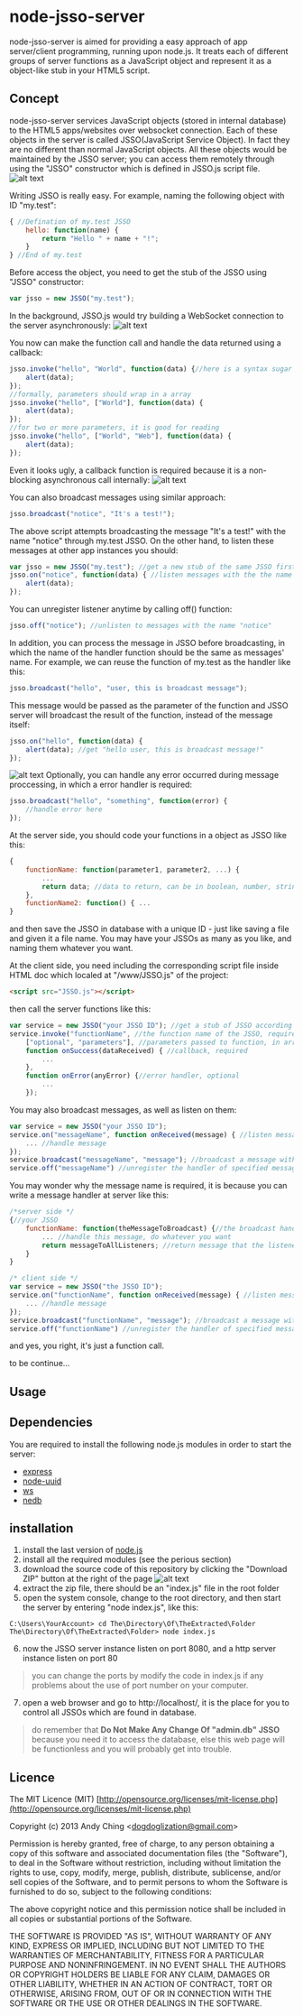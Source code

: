 # node-jsso-server

node-jsso-server is aimed for providing a easy approach of app server/client programming, running upon node.js. 
It treats each of different groups of server functions as a JavaScript object and represent it as a object-like stub in your HTML5 script.

## Concept
node-jsso-server services JavaScript objects (stored in internal database) to the HTML5 apps/websites over websocket connection. 
Each of these objects in the server is called JSSO(JavaScript Service Object). In fact they are no different than normal JavaScript objects.
All these objects would be maintained by the JSSO server; you can access them remotely through using the "JSSO" constructor which is defined in JSSO.js script file.
![alt text](https://raw.github.com/dogdoglization/node-jsso-server/master/readme_resource/architecture_on_web.png "Web view of JSSO server")


Writing JSSO is really easy. For example, naming the following object with ID "my.test":
```JavaScript
{ //Defination of my.test JSSO
	hello: function(name) {
		return "Hello " + name + "!";
	}
} //End of my.test
```

Before access the object, you need to get the stub of the JSSO using "JSSO" constructor:
```JavaScript
var jsso = new JSSO("my.test");
```
In the background, JSSO.js would try building a WebSocket connection to the server asynchronously:
![alt text](https://raw.github.com/dogdoglization/node-jsso-server/master/readme_resource/how_to_get_stub.png "How to get a JSSO stub")

You now can make the function call and handle the data returned using a callback:
```JavaScript
jsso.invoke("hello", "World", function(data) {//here is a syntax sugar
	alert(data);
});
//formally, parameters should wrap in a array
jsso.invoke("hello", ["World"], function(data) {
	alert(data);
});
//for two or more parameters, it is good for reading
jsso.invoke("hello", ["World", "Web"], function(data) {
	alert(data);
});
```
Even it looks ugly, a callback function is required because it is a non-blocking asynchronous call internally:
![alt text](https://raw.github.com/dogdoglization/node-jsso-server/master/readme_resource/how_to_invoke.png "How to invoke function")

You can also broadcast messages using similar approach:
```JavaScript
jsso.broadcast("notice", "It's a test!");
```
The above script attempts broadcasting the message "It's a test!" with the name "notice" through my.test JSSO.
On the other hand, to listen these messages at other app instances you should:
```JavaScript
var jsso = new JSSO("my.test"); //get a new stub of the same JSSO first
jsso.on("notice", function(data) { //listen messages with the the name "notice"
	alert(data);
});
```
You can unregister listener anytime by calling off() function:
```JavaScript
jsso.off("notice"); //unlisten to messages with the name "notice"
```
In addition, you can process the message in JSSO before broadcasting, in which the name of the handler function should be the same as messages' name.
For example, we can reuse the function of my.test as the handler like this:
```JavaScript
jsso.broadcast("hello", "user, this is broadcast message");
```
This message would be passed as the parameter of the function and JSSO server will broadcast the result of the function, instead of the message itself:
```JavaScript
jsso.on("hello", function(data) {
	alert(data); //get "hello user, this is broadcast message!"
});
```
![alt text](https://raw.github.com/dogdoglization/node-jsso-server/master/readme_resource/how_to_broadcast.png "How to broadcast message")
Optionally, you can handle any error occurred during message proccessing, in which a error handler is required:
```JavaScript
jsso.broadcast("hello", "something", function(error) {
	//handle error here
});
```


At the server side, you should code your functions in a object as JSSO like this:
```JavaScript
{
	functionName: function(parameter1, parameter2, ...) {
		...
		return data; //data to return, can be in boolean, number, string, array or object format
	},
	functionName2: function() { ...
}
```
and then save the JSSO in database with a unique ID - just like saving a file and given it a file name.
You may have your JSSOs as many as you like, and naming them whatever you want.

At the client side, you need including the corresponding script file inside HTML doc which localed at "/www/JSSO.js" of the project: 
```HTML
<script src="JSSO.js"></script>
```
then call the server functions like this:
```JavaScript
var service = new JSSO("your JSSO ID"); //get a stub of JSSO according to given ID
service.invoke("functionName", //the function name of the JSSO, required
	["optional", "parameters"], //parameters passed to function, in array form, optional
	function onSuccess(dataReceived) { //callback, required
		...
	}, 
	function onError(anyError) {//error handler, optional
		...
	});
```
You may also broadcast messages, as well as listen on them:
```JavaScript
var service = new JSSO("your JSSO ID");
service.on("messageName", function onReceived(message) { //listen messages of specified message name from JSSO
	... //handle message
});
service.broadcast("messageName", "message"); //broadcast a message with given message name
service.off("messageName") //unregister the handler of specified message name
```
You may wonder why the message name is required, it is because you can write a message handler at server like this:
```JavaScript
/*server side */
{//your JSSO
	functionName: function(theMessageToBroadcast) {//the broadcast handler, same as other functions
		... //handle this message, do whatever you want
		return messageToAllListeners; //return message that the listeners will received
	}
}

/* client side */
var service = new JSSO("the JSSO ID");
service.on("functionName", function onReceived(message) { //listen messages of specified message name from JSSO
	... //handle message
});
service.broadcast("functionName", "message"); //broadcast a message with given message name
service.off("functionName") //unregister the handler of specified message name
```
and yes, you right, it's just a function call.


to be continue...

## Usage


## Dependencies
You are required to install the following node.js modules in order to start the server:
+ [express](https://github.com/visionmedia/express)
+ [node-uuid](https://github.com/broofa/node-uuid)
+ [ws](https://github.com/einaros/ws)
+ [nedb](https://github.com/louischatriot/nedb/)

## installation
1. install the last version of [node.js](http://nodejs.org/)
2. install all the required modules (see the perious section)
3. download the source code of this repository by clicking the "Download ZIP" button at the right of the page
![alt text](https://raw.github.com/dogdoglization/node-jsso-server/master/readme_resource/how_to_download.png "How to download GitHub repository")
4. extract the zip file, there should be an "index.js" file in the root folder
5. open the system console, change to the root directory, and then start the server by entering "node index.js", like this:
```Shell
C:\Users\YourAccount> cd The\Directory\Of\TheExtracted\Folder
The\Directory\Of\TheExtracted\Folder> node index.js
```
6. now the JSSO server instance listen on port 8080, and a http server instance listen on port 80
> you can change the ports by modify the code in index.js if any problems about the use of port number on your computer.
7. open a web browser and go to http://localhost/, it is the place for you to control all JSSOs which are found in database.
> do remember that **Do Not Make Any Change Of "admin.db" JSSO** because you need it to access the database, else this web page will be functionless and you will probably get into trouble.

## Licence
The MIT Licence (MIT) [http://opensource.org/licenses/mit-license.php](http://opensource.org/licenses/mit-license.php)

Copyright (c) 2013 Andy Ching &lt;dogdoglization@gmail.com&gt;

Permission is hereby granted, free of charge, to any person obtaining a copy
of this software and associated documentation files (the "Software"), to deal
in the Software without restriction, including without limitation the rights
to use, copy, modify, merge, publish, distribute, sublicense, and/or sell
copies of the Software, and to permit persons to whom the Software is
furnished to do so, subject to the following conditions:

The above copyright notice and this permission notice shall be included in
all copies or substantial portions of the Software.

THE SOFTWARE IS PROVIDED "AS IS", WITHOUT WARRANTY OF ANY KIND, EXPRESS OR
IMPLIED, INCLUDING BUT NOT LIMITED TO THE WARRANTIES OF MERCHANTABILITY,
FITNESS FOR A PARTICULAR PURPOSE AND NONINFRINGEMENT. IN NO EVENT SHALL THE
AUTHORS OR COPYRIGHT HOLDERS BE LIABLE FOR ANY CLAIM, DAMAGES OR OTHER
LIABILITY, WHETHER IN AN ACTION OF CONTRACT, TORT OR OTHERWISE, ARISING FROM,
OUT OF OR IN CONNECTION WITH THE SOFTWARE OR THE USE OR OTHER DEALINGS IN
THE SOFTWARE.